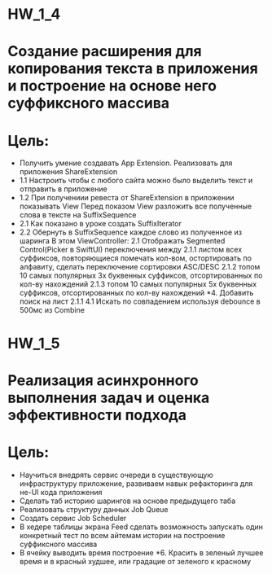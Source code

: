 
# HW_1_4
# Создание расширения для копирования текста в приложения и построение на основе него суффиксного массива
# Цель:
- Получить умение создавать App Extension.
Реализовать для приложения ShareExtension
- 1.1 Настроить чтобы с любого сайта можно было выделить текст и отправить в приложение
- 1.2 При получениии ревеста от ShareExtension в приложении показывать View
Перед показом View разложить все полученные слова в тексте на SuffixSequence
- 2.1 Как показано в уроке создать SuffixIterator
- 2.2 Обернуть в SuffixSequence каждое слово из полученное из шаринга
В этом ViewController: 2.1 Отображать Segmented Control(Picker в SwiftUI) переключения между
  2.1.1 листом всех суффиксов, повторяющиеся помечать кол-вом, остортировать по алфавиту, сделать переключение сортировки ASC/DESC
  2.1.2 топом 10 самых популярных 3х буквенных  суффиксов, отсортированных по кол-ву нахождений
  2.1.3 топом 10 самых популярных 5х буквенных  суффиксов, отсортированных по кол-ву нахождений
*4. Добавить поиск на лист 2.1.1 4.1 Искать по совпадением используя debounce в 500мс из Combine


# HW_1_5
# Реализация асинхронного выполнения задач и оценка эффективности подхода
# Цель:
- Научиться внедрять сервис очереди в существующую инфраструктуру приложение, развиваем навык рефакторинга для не-UI кода приложения
- Сделать таб историю шарингов на основе предыдущего таба
- Реализовать структуру данных Job Queue
- Создать сервис Job Scheduler
- В хедере таблицы экрана Feed сделать возможность запускать один конкретный тест по всем айтемам истории на построение суффиксного массива
- В ячейку выводить время построение
*6. Красить в зеленый лучшее время и в красный худшее, или градацие от зеленого к красному
